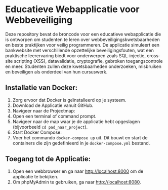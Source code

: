 # Educatieve Webapplicatie voor Webbeveiliging

Deze repository bevat de broncode voor een educatieve webapplicatie die is ontworpen om studenten te leren over webbeveiligingskwetsbaarheden en beste praktijken voor veilig programmeren. De applicatie simuleert een bankwebsite met verschillende opzettelijke beveiligingsfouten, wat een praktische leerervaring biedt voor onderwerpen zoals SQL-injectie, cross-site scripting (XSS), datavalidatie, cryptografie, gebroken toegangscontrole en meer. Studenten zullen deze kwetsbaarheden onderzoeken, misbruiken en beveiligen als onderdeel van hun cursuswerk.


## Installatie van Docker:

1. Zorg ervoor dat Docker is geïnstalleerd op je systeem.
2. Download de Applicatie vanuit GitHub.
3. Navigeer naar de Projectmap:
4. Open een terminal of command prompt.
5. Navigeer naar de map waar je de applicatie hebt opgeslagen (bijvoorbeeld `cd pad_naar_project`).
6. Start Docker Compose:
7. Voer het commando `docker-compose up` uit. Dit bouwt en start de containers die zijn gedefinieerd in je `docker-compose.yml` bestand.

## Toegang tot de Applicatie:

1. Open een webbrowser en ga naar [http://localhost:8000](http://localhost:8000) om de applicatie te bekijken.
2. Om phpMyAdmin te gebruiken, ga naar [http://localhost:8080](http://localhost:8080).
